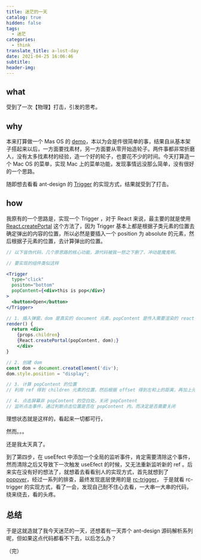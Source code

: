 ```yaml
---
title: 迷茫的一天
catalog: true
hidden: false
tags:
  - 迷茫
categories:
  - think
translate_title: a-lost-day
date: 2021-04-25 16:06:46
subtitle:
header-img:
---
```


## what

受到了一次【物理】打击，引发的思考。

## why

本来打算做一个 Mas OS 的 [demo](https://kavience.github.io/masos-web/)，本以为会是件很简单的事，结果自从基本架子搭起来以后，一方面要找素材，另一方面要从零开始造轮子。两件事都非常折磨人，没有太多找素材的经验，造一个好的轮子，也要花不少的时间。今天打算造一个 Mac OS 的菜单，实现 Mac 上的菜单功能，发现事情远没那么简单，没有很好的一个思路。

随即想去看看 ant-design 的 [Trigger](https://github.com/react-component/trigger) 的实现方式，结果就受到了打击。

## how

我原有的一个思路是，实现一个 Trigger ，对于 React 来说，最主要的就是使用 [React.createPortal](https://zh-hans.reactjs.org/docs/portals.html) 这个方法了，因为 Trigger 基本上都是根据子类元素的位置去确定弹出的内容的位置，所以必然是要插入一个 position 为 absolute 的元素，然后根据子元素的位置，去计算弹出的位置。

```jsx
// 以下皆伪代码，几个原思路的核心功能，源代码被我一怒之下删了，冲动是魔鬼啊。

// 要实现的组件类似这样

<Trigger
  type="click"
  positon="bottom"
  popContent={<div>this is pop</div>}
>
  <button>Open</button>
</Trigger>

// 1. 插入弹窗，dom 是真实的 document 元素，popContent 是传入需要渲染的 react 节点，即 <div>this is pop</div> 
render() {
  return <div>
    {props.children}
    {React.createPortal(popContent, dom);}
    </div>
}

// 2. 创建 dom
const dom = document.createElement('div');
dom.style.position = "display";

// 3. 计算 popContent 的位置
// 利用 ref 得到 children 元素的位置，然后根据 offset 得到左和上的距离，再加上元素的宽高即可计算出 popContent 的 top 和 left 是多少

// 4. 点击屏幕非 popContent 的空白处，关闭 popContent
// 监听点击事件，通过判断点击位置是否在 popContent 内，而决定是否需要关闭


```

理想状态就是这样的，看起来一切都可行，

然而。。。

还是我太天真了。

到了第四步，在 useEfect 中添加一个全局的监听事件，肯定需要清除这个事件，然而清除之后又导致下一次触发 useEfect 的时候，又无法重新监听新的 ref 。后来实在没有好的想法了，就想着去看看别人的实现方式，首先就想到了 [popover](https://ant.design/components/popover-cn/)，经过一系列的排查，最终发现底层使用的是 [rc-trigger](https://github.com/react-component/trigger)， 于是就看 rc-trigger 的实现方式，看了一会，发现自己耐不住心去看，一大串一大串的代码，绕来绕去，看的头疼。


## 总结

于是这就造就了我今天迷茫的一天，还想着有一天弄个 ant-design 源码解析系列呢，但如果这点代码都看不下去，以后怎么办？


（完）